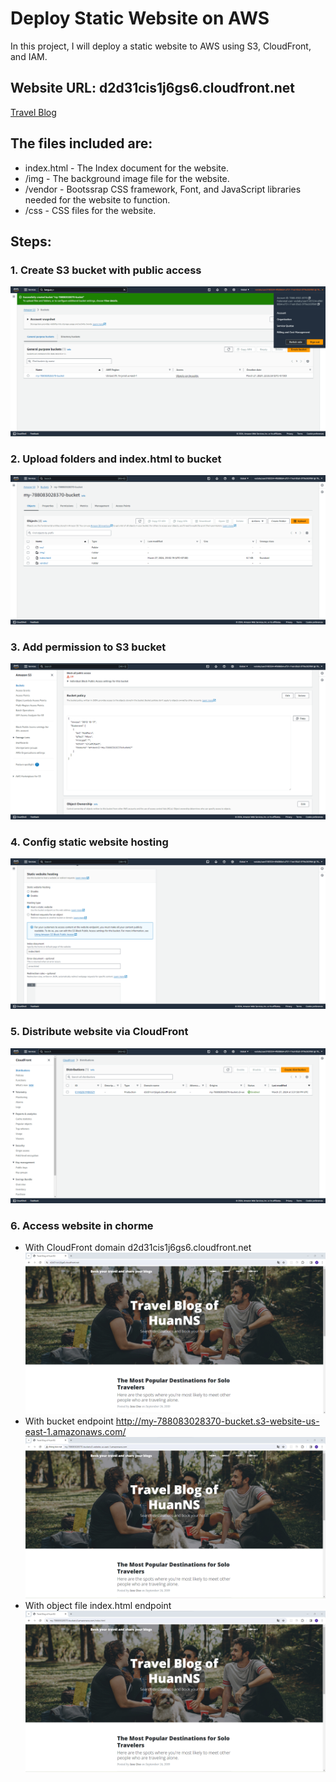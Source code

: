 # Deploy Static Website on AWS

In this project, I will deploy a static website to AWS using S3, CloudFront, and IAM.

## Website URL: d2d31cis1j6gs6.cloudfront.net
[Travel Blog](https://d2d31cis1j6gs6.cloudfront.net/)

## The files included are: 

- index.html - The Index document for the website.
- /img - The background image file for the website.
- /vendor - Bootssrap CSS framework, Font, and JavaScript libraries needed for the website to function.
- /css - CSS files for the website.

## Steps:
### 1. Create S3 bucket with public access
![Create-S3-bucket](./steps-images/Create-S3-bucket.png)
### 2. Upload folders and index.html to bucket
![Upload-file-to-S3](./steps-images/Upload-file-to-S3.png)
### 3. Add permission to S3 bucket
![Add-permission-to-bucket](./steps-images/Add-permission-to-bucket.png)
### 4. Config static website hosting
![Enable-static-website-hosting](./steps-images/Enable-static-website-hosting.png)
### 5. Distribute website via CloudFront
![Distribute-website-via-CloudFront](./steps-images/Distribute-website-via-CloudFront.png)
### 6. Access website in chorme
- With CloudFront domain d2d31cis1j6gs6.cloudfront.net
![Access-website-in-chorme](./steps-images/Access-website-by-CloudFront.png)
- With bucket endpoint http://my-788083028370-bucket.s3-website-us-east-1.amazonaws.com/
![Access-website-in-chorme](./steps-images/Access-website-via-bucket-endpoint.png)
- With object file index.html endpoint
![Access-website-in-chorme](./steps-images/Access-website-via-object-url.png)